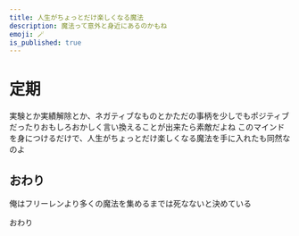 ```yaml
---
title: 人生がちょっとだけ楽しくなる魔法
description: 魔法って意外と身近にあるのかもね
emoji: 🪄
is_published: true
---
```


# 定期

実験とか実績解除とか、ネガティブなものとかただの事柄を少しでもポジティブだったりおもしろおかしく言い換えることが出来たら素敵だよね
このマインドを身につけるだけで、人生がちょっとだけ楽しくなる魔法を手に入れたも同然なのよ

## おわり

俺はフリーレンより多くの魔法を集めるまでは死なないと決めている

おわり
